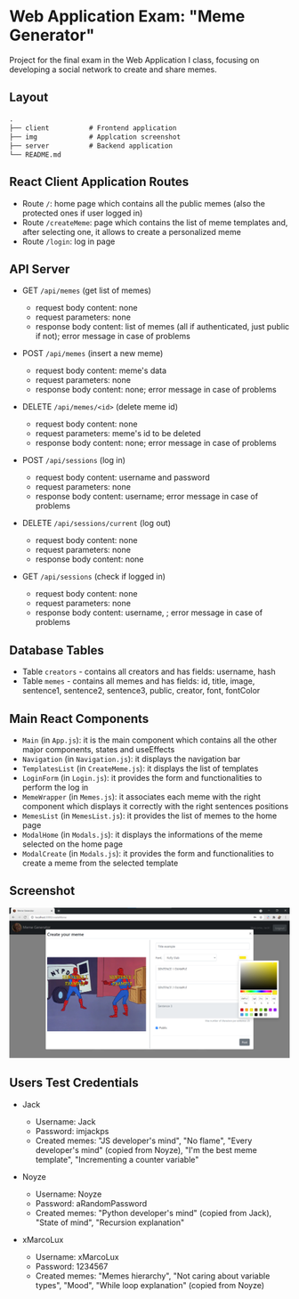 # Web Application Exam: "Meme Generator"

Project for the final exam in the Web Application I class, focusing on developing a social network to create and share memes.

## Layout

    .
    ├── client          # Frontend application
    ├── img             # Applcation screenshot
    ├── server          # Backend application
    └── README.md



## React Client Application Routes

- Route `/`: home page which contains all the public memes (also the protected ones if user logged in)
- Route `/createMeme`: page which contains the list of meme templates and, after selecting one, it allows to create a personalized meme
- Route `/login`: log in page

## API Server

- GET `/api/memes` (get list of memes)
  - request body content: none
  - request parameters: none
  - response body content: list of memes (all if authenticated, just public if not); error message in case of problems

- POST `/api/memes` (insert a new meme)
  - request body content: meme's data
  - request parameters: none
  - response body content: none; error message in case of problems

- DELETE `/api/memes/<id>` (delete meme id)
  - request body content: none
  - request parameters: meme's id to be deleted
  - response body content: none; error message in case of problems

- POST `/api/sessions` (log in)
  - request body content: username and password
  - request parameters: none
  - response body content: username; error message in case of problems

- DELETE `/api/sessions/current` (log out)
  - request body content: none  
  - request parameters: none
  - response body content: none

- GET `/api/sessions` (check if logged in)
  - request body content: none
  - request parameters: none
  - response body content: username, ; error message in case of problems

## Database Tables

- Table `creators` - contains all creators and has fields: username, hash
- Table `memes` - contains all memes and has fields: id, title, image, sentence1, sentence2, sentence3, public, creator, font, fontColor

## Main React Components

- `Main` (in `App.js`): it is the main component which contains all the other major components, states and useEffects
- `Navigation` (in `Navigation.js`): it displays the navigation bar
- `TemplatesList` (in `CreateMeme.js`): it displays the list of templates
- `LoginForm` (in `Login.js`): it provides the form and functionalities to perform the log in
- `MemeWrapper` (in `Memes.js`): it associates each meme with the right component which displays it correctly with the right sentences positions
- `MemesList` (in `MemesList.js`): it provides the list of memes to the home page
- `ModalHome` (in `Modals.js`): it displays the informations of the meme selected on the home page
- `ModalCreate` (in `Modals.js`): it provides the form and functionalities to create a meme from the selected template

## Screenshot

![Screenshot](./img/CreateMemeForm.png)

## Users Test Credentials

- Jack
  - Username: Jack
  - Password: imjackps
  - Created memes: "JS developer's mind", "No flame", "Every developer's mind" (copied from Noyze), "I'm the best meme template", "Incrementing a counter variable"

- Noyze
  - Username: Noyze
  - Password: aRandomPassword
  - Created memes: "Python developer's mind" (copied from Jack), "State of mind", "Recursion explanation"

- xMarcoLux
  - Username: xMarcoLux
  - Password: 1234567
  - Created memes: "Memes hierarchy", "Not caring about variable types", "Mood", "While loop explanation" (copied from Noyze)
